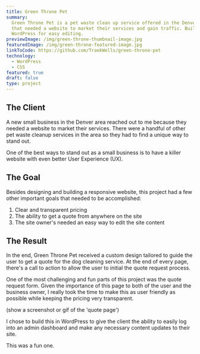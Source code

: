 ```yaml
---
title: Green Throne Pet
summary:
  Green Throne Pet is a pet waste clean up service offered in the Denver area
  that needed a website to market their services and gain traffic. Build with
  WordPress for easy editing.
previewImage: /img/green-throne-thumbnail-image.jpg
featuredImage: /img/green-throne-featured-image.jpg
linkToCode: https://github.com/TraekWells/green-throne-pet
technology:
  - WordPress
  - CSS
featured: true
draft: false
type: project
---
```


## The Client

A new small business in the Denver area reached out to me because they needed a website to market their services. There were a handful of other pet waste cleanup services in the area so they had to find a unique way to stand out.

One of the best ways to stand out as a small business is to have a killer website with even better User Experience (UX).

## The Goal

Besides designing and building a responsive website, this project had a few other important goals that needed to be accomplished:

1. Clear and transparent pricing
2. The ability to get a quote from anywhere on the site
3. The site owner's needed an easy way to edit the site content

## The Result

In the end, Green Throne Pet received a custom design tailored to guide the user to get a quote for the dog cleaning service. At the end of every page, there's a call to action to allow the user to initial the quote request process.

One of the most challenging and fun parts of this project was the quote request form. Given the importance of this page to both of the user and the business owner, I really took the time to make this as user friendly as possible while keeping the pricing very transparent.

(show a screenshot or gif of the 'quote page')

I chose to build this in WordPress to give the client the ability to easily log into an admin dashboard and make any necessary content updates to their site.

This was a fun one.
